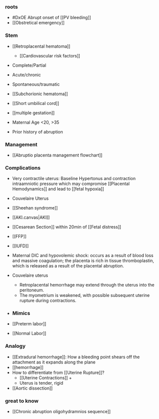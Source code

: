 ### roots
- #DxOE  Abrupt onset of [[PV bleeding]] 
- [[Obstretical emergency]] 
### Stem
- [[Retroplacental hematoma]] 
	- [[Cardiovascular risk factors]] 
- Complete/Partial
- Acute/chronic
- Spontaneous/traumatic
- [[Subchorionic hematoma]] 

- [[Short umbilical cord]] 
- [[multiple gestation]] 
- Maternal Age <20, >35
- Prior history of abruption 

### Management
- [[Abruptio placenta management flowchart]] 

### Complications
- Very contractile uterus: Baseline Hypertonus and contraction intraamniotic pressure which may compromise [[Placental Hemodynamics]] and lead to [[fetal hypoxia]] 
- Couvelaire Uterus
- [[Sheehan syndrome]] 
- [[AKI.canvas|AKI]]
- [[Cesarean Section]] within 20min of [[Fetal distress]] 
- [[FFP]] 

- [[IUFD]] 
- Maternal DIC and hypovolemic shock: occurs as a result of blood loss and massive coagulation; the placenta is rich in tissue thromboplastin, which is released as a result of the placental abruption.
- Couvelaire uterus
	- Retroplacental hemorrhage may extend through the uterus into the peritoneum.
	- The myometrium is weakened, with possible subsequent uterine rupture during contractions.

- ### Mimics
- [[Preterm labor]]
- [[Normal Labor]] 

### Analogy
- [[Extradural hemorrhage]]: How a bleeding point shears off the attachment as it expands along the plane
- [[hemorrhage]]
- How to differentiate from [[Uterine Rupture]]?
	- [[Uterine Contractions]] + 
	- Uterus is tender, rigid
- [[Aortic dissection]] 
### great to know
- [[Chronic abruption oligohydramnios sequence]]  